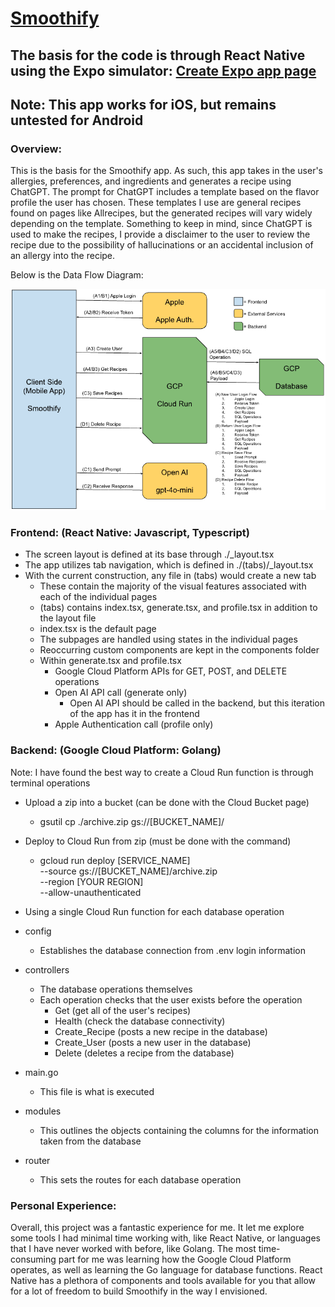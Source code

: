 # [Smoothify](https://apps.apple.com/us/app/smoothify/id6736921004)

## The basis for the code is through React Native using the Expo simulator: [Create Expo app page](https://docs.expo.dev/tutorial/create-your-first-app/)

## Note: This app works for iOS, but remains untested for Android

### Overview:
This is the basis for the Smoothify app. As such, this app takes in the user's allergies, preferences, and ingredients and generates a recipe using ChatGPT. The prompt for ChatGPT includes a template based on the flavor profile the user has chosen. These templates I use are general recipes found on pages like Allrecipes, but the generated recipes will vary widely depending on the template. Something to keep in mind, since ChatGPT is used to make the recipes, I provide a disclaimer to the user to review the recipe due to the possibility of hallucinations or an accidental inclusion of an allergy into the recipe.

Below is the Data Flow Diagram:



![Alt text](./assets/images/Smoothify_dataflow.png "Smoothify DataFlow")

### Frontend: (React Native: Javascript, Typescript)
- The screen layout is defined at its base through ./_layout.tsx
- The app utilizes tab navigation, which is defined in ./(tabs)/_layout.tsx
- With the current construction, any file in (tabs) would create a new tab
  - These contain the majority of the visual features associated with each of the individual pages
  - (tabs) contains index.tsx, generate.tsx, and profile.tsx in addition to the layout file
  - index.tsx is the default page
  - The subpages are handled using states in the individual pages
  - Reoccurring custom components are kept in the components folder
  - Within generate.tsx and profile.tsx
    - Google Cloud Platform APIs for GET, POST, and DELETE operations
    - Open AI API call (generate only)
      - Open AI API should be called in the backend, but this iteration of the app has it in the frontend
    - Apple Authentication call (profile only)

### Backend: (Google Cloud Platform: Golang)
Note: I have found the best way to create a Cloud Run function is through terminal operations
- Upload a zip into a bucket (can be done with  the Cloud Bucket page)
  - gsutil cp ./archive.zip gs://[BUCKET_NAME]/
- Deploy to Cloud Run from zip (must be done with the command)
  - gcloud run deploy [SERVICE_NAME] \
    --source gs://[BUCKET_NAME]/archive.zip \
    --region [YOUR REGION] \
    --allow-unauthenticated

- Using a single Cloud Run function for each database operation
- config
  - Establishes the database connection from .env login information
- controllers
  - The database operations themselves
  - Each operation checks that the user exists before the operation
    - Get (get all of the user's recipes)
    - Health (check the database connectivity)
    - Create_Recipe (posts a new recipe in the database)
    - Create_User (posts a new user in the database)
    - Delete (deletes a recipe from the database)
- main.go
  - This file is what is executed
- modules
  - This outlines the objects containing the columns for the information taken from the database
- router
  - This sets the routes for each database operation
 

### Personal Experience:
Overall, this project was a fantastic experience for me. It let me explore some tools I had minimal time working with, like React Native, or languages that I have never worked with before, like Golang. The most time-consuming part for me was learning how the Google Cloud Platform operates, as well as learning the Go language for database functions. React Native has a plethora of components and tools available for you that allow for a lot of freedom to build Smoothify in the way I envisioned. 

